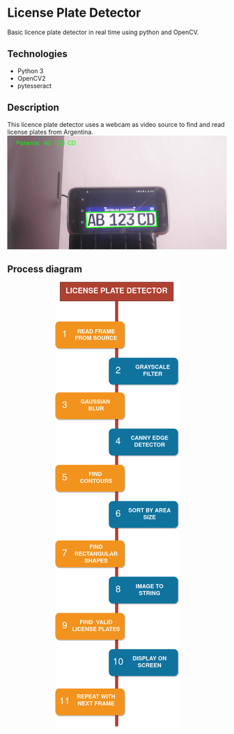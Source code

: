# License Plate Detector
Basic licence plate detector in real time using python and OpenCV. 
## Technologies
* Python 3
* OpenCV2
* pytesseract
## Description
This licence plate detector uses a webcam as video source to find and read license plates from Argentina. 
![screenshot](https://github.com/ivan-svetlich/license-plate-detector/blob/main/images/license_plate_detector.png)
## Process diagram
<p align="center">
  <img src="https://github.com/ivan-svetlich/license-plate-detector/blob/main/images/detector_diagram.png?raw=true" alt="diagram"/>
</p>

